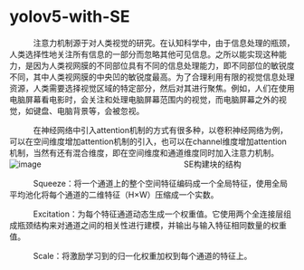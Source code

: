 # yolov5-with-SE

　 　 注意力机制源于对人类视觉的研究。在认知科学中，由于信息处理的瓶颈，人类选择性地关注所有信息的一部分而忽略其他可见信息。之所以能实现这种能力，是因为人类视网膜的不同部位具有不同的信息处理能力，即不同部位的敏锐度不同，其中人类视网膜的中央凹的敏锐度最高。为了合理利用有限的视觉信息处理资源，人类需要选择视觉区域的特定部分，然后对其进行聚焦。例如，人们在使用电脑屏幕看电影时，会关注和处理电脑屏幕范围内的视觉，而电脑屏幕之外的视觉，如键盘、电脑背景等，会被忽视。

　 　 在神经网络中引入attention机制的方式有很多种，以卷积神经网络为例，可以在空间维度增加attention机制的引入，也可以在channel维度增加attention机制，当然有还有混合维度，即在空间维度和通道维度同时加入注意力机制。![image](https://user-images.githubusercontent.com/120677884/207951728-b85f94dd-e95f-42c9-a681-5b3293f15b8d.png)　 　 　 　 　 　 　 　 　 　 　 　 SE构建块的结构

　 　 Squeeze：将一个通道上的整个空间特征编码成一个全局特征，使用全局平均池化将每个通道的二维特征（H×W）压缩成一个实数。

　 　 Excitation：为每个特征通道动态生成一个权重值。它使用两个全连接层组成瓶颈结构来对通道之间的相关性进行建模，并输出与输入特征相同数量的权重值。

　 　 Scale：将激励学习到的归一化权重加权到每个通道的特征上。
